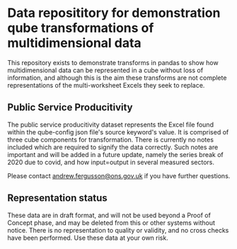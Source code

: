 # Data reposititory for demonstration qube transformations of multidimensional data
This repository exists to demonstrate transforms in pandas to show how multidimensional data can be represented in a cube without loss of information, and although this is the aim these transforms are not complete representations of the multi-worksheet Excels they seek to replace. 

## Public Service Producitivity
The public service producitivity dataset represents the Excel file found within the qube-config json file's source keyword's value. It is comprised of three cube components for transformation. There is currently no notes included which are required to signify the data correctly. Such notes are important and will be added in a future update, namely the series break of 2020 due to covid, and how input=output in several measured sectors.

Please contact andrew.fergusson@ons.gov.uk if you have further questions.

## Representation status
These data are in draft format, and will not be used beyond a Proof of Concept phase, and may be deleted from this or other systems without notice. There is no representation to quality or validity, and no cross checks have been performed. Use these data at your own risk.
